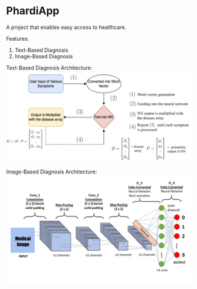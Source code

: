 # PhardiApp
A project that enables easy access to healthcare. 

Features:
1) Text-Based Diagnosis
2) Image-Based Diagnosis

Text-Based Diagnosis Architecture:
![text-based diagnosis](gallery/tbdarch.jpeg)

Image-Based Diagnosis Architecture:
![cnn diagnosis](gallery/cnnarch.jpeg)
